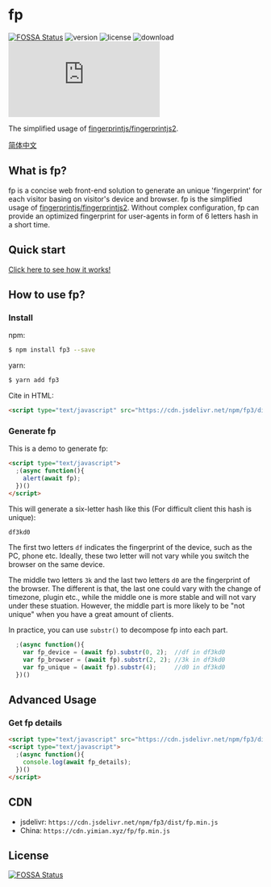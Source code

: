 # fp

[![FOSSA Status](https://app.fossa.com/api/projects/git%2Bgithub.com%2FIoTcat%2Ffp.svg?type=shield)](https://app.fossa.com/projects/git%2Bgithub.com%2FIoTcat%2Ffp?ref=badge_shield)
![version](https://img.shields.io/npm/v/fp3)
![license](https://img.shields.io/npm/l/fp3)
![download](https://img.shields.io/npm/dt/fp3)
![size](https://badge-size.herokuapp.com/iotcat/fp/master/dist/fp.min.js?compression=gzip)

The simplified usage of [fingerprintjs/fingerprintjs2](https://github.com/fingerprintjs/fingerprintjs2).   

[简体中文](./zh.md)


## What is fp?
fp is a concise web front-end solution to generate an unique 'fingerprint' for each visitor basing on visitor's device and browser. fp is the simplified usage of [fingerprintjs/fingerprintjs2](https://github.com/fingerprintjs/fingerprintjs2). Without complex configuration, fp can provide an optimized fingerprint for user-agents in form of 6 letters hash in a short time.


## Quick start

[Click here to see how it works!](https://fp.yimian.xyz/demo.html)


## How to use fp?

### Install

npm:  
```bash
$ npm install fp3 --save
```

yarn:  
```bash
$ yarn add fp3
```

Cite in HTML: 
```html
<script type="text/javascript" src="https://cdn.jsdelivr.net/npm/fp3/dist/fp.min.js"></script>
```

### Generate fp
This is a demo to generate fp:  
```html
<script type="text/javascript">
  ;(async function(){
    alert(await fp);
  })()
</script>
```

This will generate a six-letter hash like this (For difficult client this hash is unique):
```bash
df3kd0
```
The first two letters `df` indicates the fingerprint of the device, such as the PC, phone etc. Ideally, these two letter will not vary while you switch the browser on the same device.

The middle two letters `3k` and the last two letters `d0` are the fingerprint of the browser. The different is that, the last one could vary with the change of timezone, plugin etc., while the middle one is more stable and will not vary under these stuation. However, the middle part is more likely to be "not unique" when you have a great amount of clients. 

In practice, you can use `substr()` to decompose fp into each part.
```js
  ;(async function(){
    var fp_device = (await fp).substr(0, 2);  //df in df3kd0
    var fp_browser = (await fp).substr(2, 2); //3k in df3kd0
    var fp_unique = (await fp).substr(4);     //d0 in df3kd0
  })()
````


## Advanced Usage


### Get fp details
```html
<script type="text/javascript" src="https://cdn.jsdelivr.net/npm/fp3/dist/fp.min.js"></script>
<script type="text/javascript">
  ;(async function(){
    console.log(await fp_details);
  })()
</script>
```

## CDN
 - jsdelivr: `https://cdn.jsdelivr.net/npm/fp3/dist/fp.min.js`
 - China: `https://cdn.yimian.xyz/fp/fp.min.js`

## License
[![FOSSA Status](https://app.fossa.io/api/projects/git%2Bgithub.com%2FIoTcat%2Ffp.svg?type=large)](https://app.fossa.io/projects/git%2Bgithub.com%2FIoTcat%2Ffp?ref=badge_large)
